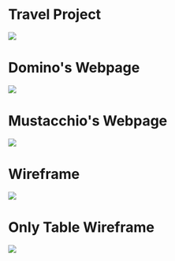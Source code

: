 <h1> Travel Project </h1>

<a href="https://the-travels.netlify.app/"> <img src="https://github.com/Rohit-Pakhre09/HTML-Projects/blob/7b05dc942077c60a2db7f0e419a5d8b68de12553/Travels.png"> </a>

<h1> Domino's Webpage </h1>

<a href="https://the-dominos.netlify.app/"> <img src="https://github.com/Rohit-Pakhre09/HTML-Projects/blob/0c0d796225ff69607d95658332e83153c84c2e1b/Domino's.png"> </a>

<h1> Mustacchio's Webpage </h1>

<img src="https://github.com/Rohit-Pakhre09/HTML-Projects/blob/cf03afb8d73f1775babe355d179c11f88358c84d/Mustacchio.png">

<h1> Wireframe </h1>

<img src="https://github.com/Rohit-Pakhre09/HTML-Projects/blob/9cfa8acec932fdcafb10c28a03d6858aa47b1b36/Wireframe/Wireframe.png"> 

<h1> Only Table Wireframe </h1>

<a href="https://table-wireframe.netlify.app/"> <img src="https://github.com/Rohit-Pakhre09/HTML-Projects/blob/8dcc9772d24d0f1cca7aaac398db45d0466d1e05/Only%20Table%20Wireframe.png"> </a>
